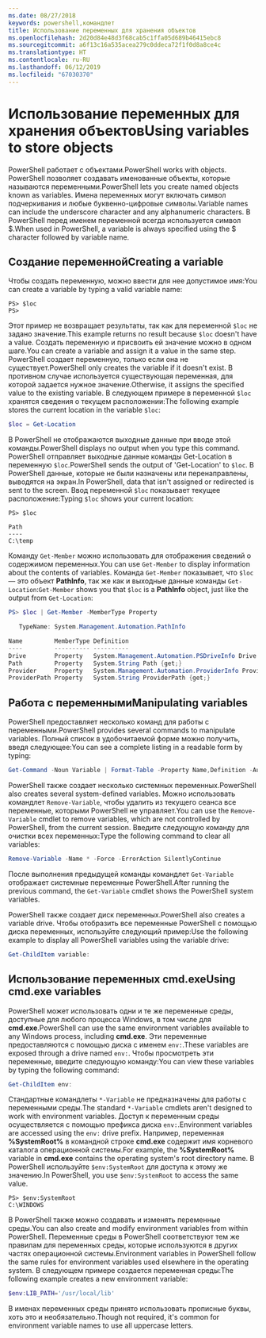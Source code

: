 ```yaml
---
ms.date: 08/27/2018
keywords: powershell,командлет
title: Использование переменных для хранения объектов
ms.openlocfilehash: 2d20d84e48d3f68cab5c1ffa05d689b46415ebc8
ms.sourcegitcommit: a6f13c16a535acea279c0ddeca72f1f0d8a8ce4c
ms.translationtype: HT
ms.contentlocale: ru-RU
ms.lasthandoff: 06/12/2019
ms.locfileid: "67030370"
---
```

# <a name="using-variables-to-store-objects"></a><span data-ttu-id="8294f-103">Использование переменных для хранения объектов</span><span class="sxs-lookup"><span data-stu-id="8294f-103">Using variables to store objects</span></span>

<span data-ttu-id="8294f-104">PowerShell работает с объектами.</span><span class="sxs-lookup"><span data-stu-id="8294f-104">PowerShell works with objects.</span></span> <span data-ttu-id="8294f-105">PowerShell позволяет создавать именованные объекты, которые называются переменными.</span><span class="sxs-lookup"><span data-stu-id="8294f-105">PowerShell lets you create named objects known as variables.</span></span>
<span data-ttu-id="8294f-106">Имена переменных могут включать символ подчеркивания и любые буквенно-цифровые символы.</span><span class="sxs-lookup"><span data-stu-id="8294f-106">Variable names can include the underscore character and any alphanumeric characters.</span></span> <span data-ttu-id="8294f-107">В PowerShell перед именем переменной всегда используется символ \$.</span><span class="sxs-lookup"><span data-stu-id="8294f-107">When used in PowerShell, a variable is always specified using the \$ character followed by variable name.</span></span>

## <a name="creating-a-variable"></a><span data-ttu-id="8294f-108">Создание переменной</span><span class="sxs-lookup"><span data-stu-id="8294f-108">Creating a variable</span></span>

<span data-ttu-id="8294f-109">Чтобы создать переменную, можно ввести для нее допустимое имя:</span><span class="sxs-lookup"><span data-stu-id="8294f-109">You can create a variable by typing a valid variable name:</span></span>

```
PS> $loc
PS>
```

<span data-ttu-id="8294f-110">Этот пример не возвращает результаты, так как для переменной `$loc` не задано значение.</span><span class="sxs-lookup"><span data-stu-id="8294f-110">This example returns no result because `$loc` doesn't have a value.</span></span> <span data-ttu-id="8294f-111">Создать переменную и присвоить ей значение можно в одном шаге.</span><span class="sxs-lookup"><span data-stu-id="8294f-111">You can create a variable and assign it a value in the same step.</span></span> <span data-ttu-id="8294f-112">PowerShell создает переменную, только если она не существует.</span><span class="sxs-lookup"><span data-stu-id="8294f-112">PowerShell only creates the variable if it doesn't exist.</span></span>
<span data-ttu-id="8294f-113">В противном случае используется существующая переменная, для которой задается нужное значение.</span><span class="sxs-lookup"><span data-stu-id="8294f-113">Otherwise, it assigns the specified value to the existing variable.</span></span> <span data-ttu-id="8294f-114">В следующем примере в переменной `$loc` хранятся сведения о текущем расположении:</span><span class="sxs-lookup"><span data-stu-id="8294f-114">The following example stores the current location in the variable `$loc`:</span></span>

```powershell
$loc = Get-Location
```

<span data-ttu-id="8294f-115">В PowerShell не отображаются выходные данные при вводе этой команды.</span><span class="sxs-lookup"><span data-stu-id="8294f-115">PowerShell displays no output when you type this command.</span></span> <span data-ttu-id="8294f-116">PowerShell отправляет выходные данные команды Get-Location в переменную `$loc`.</span><span class="sxs-lookup"><span data-stu-id="8294f-116">PowerShell sends the output of 'Get-Location' to `$loc`.</span></span> <span data-ttu-id="8294f-117">В PowerShell данные, которые не были назначены или перенаправлены, выводятся на экран.</span><span class="sxs-lookup"><span data-stu-id="8294f-117">In PowerShell, data that isn't assigned or redirected is sent to the screen.</span></span> <span data-ttu-id="8294f-118">Ввод переменной `$loc` показывает текущее расположение:</span><span class="sxs-lookup"><span data-stu-id="8294f-118">Typing `$loc` shows your current location:</span></span>

```
PS> $loc

Path
----
C:\temp
```

<span data-ttu-id="8294f-119">Команду `Get-Member` можно использовать для отображения сведений о содержимом переменных.</span><span class="sxs-lookup"><span data-stu-id="8294f-119">You can use `Get-Member` to display information about the contents of variables.</span></span> <span data-ttu-id="8294f-120">Команда `Get-Member` показывает, что `$loc` — это объект **PathInfo**, так же как и выходные данные команды `Get-Location`:</span><span class="sxs-lookup"><span data-stu-id="8294f-120">`Get-Member` shows you that `$loc` is a **PathInfo** object, just like the output from `Get-Location`:</span></span>

```powershell
PS> $loc | Get-Member -MemberType Property

   TypeName: System.Management.Automation.PathInfo

Name         MemberType Definition
----         ---------- ----------
Drive        Property   System.Management.Automation.PSDriveInfo Drive {get;}
Path         Property   System.String Path {get;}
Provider     Property   System.Management.Automation.ProviderInfo Provider {...
ProviderPath Property   System.String ProviderPath {get;}
```

## <a name="manipulating-variables"></a><span data-ttu-id="8294f-121">Работа с переменными</span><span class="sxs-lookup"><span data-stu-id="8294f-121">Manipulating variables</span></span>

<span data-ttu-id="8294f-122">PowerShell предоставляет несколько команд для работы с переменными.</span><span class="sxs-lookup"><span data-stu-id="8294f-122">PowerShell provides several commands to manipulate variables.</span></span> <span data-ttu-id="8294f-123">Полный список в удобочитаемой форме можно получить, введя следующее:</span><span class="sxs-lookup"><span data-stu-id="8294f-123">You can see a complete listing in a readable form by typing:</span></span>

```powershell
Get-Command -Noun Variable | Format-Table -Property Name,Definition -AutoSize -Wrap
```

<span data-ttu-id="8294f-124">PowerShell также создает несколько системных переменных.</span><span class="sxs-lookup"><span data-stu-id="8294f-124">PowerShell also creates several system-defined variables.</span></span> <span data-ttu-id="8294f-125">Можно использовать командлет `Remove-Variable`, чтобы удалить из текущего сеанса все переменные, которыми PowerShell не управляет.</span><span class="sxs-lookup"><span data-stu-id="8294f-125">You can use the `Remove-Variable` cmdlet to remove variables, which are not controlled by PowerShell, from the current session.</span></span> <span data-ttu-id="8294f-126">Введите следующую команду для очистки всех переменных:</span><span class="sxs-lookup"><span data-stu-id="8294f-126">Type the following command to clear all variables:</span></span>

```powershell
Remove-Variable -Name * -Force -ErrorAction SilentlyContinue
```

<span data-ttu-id="8294f-127">После выполнения предыдущей команды командлет `Get-Variable` отображает системные переменные PowerShell.</span><span class="sxs-lookup"><span data-stu-id="8294f-127">After running the previous command, the `Get-Variable` cmdlet shows the PowerShell system variables.</span></span>

<span data-ttu-id="8294f-128">PowerShell также создает диск переменных.</span><span class="sxs-lookup"><span data-stu-id="8294f-128">PowerShell also creates a variable drive.</span></span> <span data-ttu-id="8294f-129">Чтобы отобразить все переменные PowerShell с помощью диска переменных, используйте следующий пример:</span><span class="sxs-lookup"><span data-stu-id="8294f-129">Use the following example to display all PowerShell variables using the variable drive:</span></span>

```powershell
Get-ChildItem variable:
```

## <a name="using-cmdexe-variables"></a><span data-ttu-id="8294f-130">Использование переменных cmd.exe</span><span class="sxs-lookup"><span data-stu-id="8294f-130">Using cmd.exe variables</span></span>

<span data-ttu-id="8294f-131">PowerShell может использовать одни и те же переменные среды, доступные для любого процесса Windows, в том числе для **cmd.exe**.</span><span class="sxs-lookup"><span data-stu-id="8294f-131">PowerShell can use the same environment variables available to any Windows process, including **cmd.exe**.</span></span> <span data-ttu-id="8294f-132">Эти переменные предоставляются с помощью диска с именем `env:`.</span><span class="sxs-lookup"><span data-stu-id="8294f-132">These variables are exposed through a drive named `env:`.</span></span> <span data-ttu-id="8294f-133">Чтобы просмотреть эти переменные, введите следующую команду:</span><span class="sxs-lookup"><span data-stu-id="8294f-133">You can view these variables by typing the following command:</span></span>

```powershell
Get-ChildItem env:
```

<span data-ttu-id="8294f-134">Стандартные командлеты `*-Variable` не предназначены для работы с переменными среды.</span><span class="sxs-lookup"><span data-stu-id="8294f-134">The standard `*-Variable` cmdlets aren't designed to work with environment variables.</span></span> <span data-ttu-id="8294f-135">Доступ к переменным среды осуществляется с помощью префикса диска `env:`.</span><span class="sxs-lookup"><span data-stu-id="8294f-135">Environment variables are accessed using the `env:` drive prefix.</span></span> <span data-ttu-id="8294f-136">Например, переменная **%SystemRoot%** в командной строке **cmd.exe** содержит имя корневого каталога операционной системы.</span><span class="sxs-lookup"><span data-stu-id="8294f-136">For example, the **%SystemRoot%** variable in **cmd.exe** contains the operating system's root directory name.</span></span> <span data-ttu-id="8294f-137">В PowerShell используйте `$env:SystemRoot` для доступа к этому же значению.</span><span class="sxs-lookup"><span data-stu-id="8294f-137">In PowerShell, you use `$env:SystemRoot` to access the same value.</span></span>

```
PS> $env:SystemRoot
C:\WINDOWS
```

<span data-ttu-id="8294f-138">В PowerShell также можно создавать и изменять переменные среды.</span><span class="sxs-lookup"><span data-stu-id="8294f-138">You can also create and modify environment variables from within PowerShell.</span></span> <span data-ttu-id="8294f-139">Переменные среды в PowerShell соответствуют тем же правилам для переменных среды, которые используются в других частях операционной системы.</span><span class="sxs-lookup"><span data-stu-id="8294f-139">Environment variables in PowerShell follow the same rules for environment variables used elsewhere in the operating system.</span></span> <span data-ttu-id="8294f-140">В следующем примере создается переменная среды:</span><span class="sxs-lookup"><span data-stu-id="8294f-140">The following example creates a new environment variable:</span></span>

```powershell
$env:LIB_PATH='/usr/local/lib'
```

<span data-ttu-id="8294f-141">В именах переменных среды принято использовать прописные буквы, хоть это и необязательно.</span><span class="sxs-lookup"><span data-stu-id="8294f-141">Though not required, it's common for environment variable names to use all uppercase letters.</span></span>
